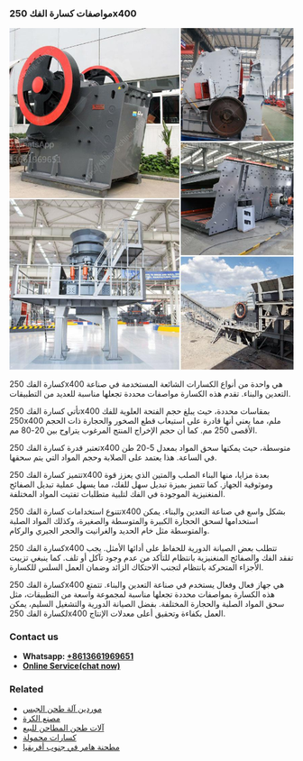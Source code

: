 <h3>مواصفات كسارة الفك 250x400</h3><img src='1701854315.jpg' alt=''><p>كسارة الفك 250x400 هي واحدة من أنواع الكسارات الشائعة المستخدمة في صناعة التعدين والبناء. تقدم هذه الكسارة مواصفات محددة تجعلها مناسبة للعديد من التطبيقات.</p><p>تأتي كسارة الفك 250x400 بمقاسات محددة، حيث يبلغ حجم الفتحة العلوية للفك 250x400 ملم، مما يعني أنها قادرة على استيعاب قطع الصخور والحجارة ذات الحجم الأقصى 250 مم. كما أن حجم الإخراج المنتج المرغوب يتراوح بين 20-80 مم.</p><p>تعتبر قدرة كسارة الفك 250x400 متوسطة، حيث يمكنها سحق المواد بمعدل 5-20 طن في الساعة. هذا يعتمد على الصلابة وحجم المواد التي يتم سحقها.</p><p>تتميز كسارة الفك 250x400 بعدة مزايا، منها البناء الصلب والمتين الذي يعزز قوة وموثوقية الجهاز. كما تتميز بميزة تبديل سهل للفك، مما يسهل عملية تبديل الصفائح المنغنيزية الموجودة في الفك لتلبية متطلبات تفتيت المواد المختلفة.</p><p>تتنوع استخدامات كسارة الفك 250x400 بشكل واسع في صناعة التعدين والبناء. يمكن استخدامها لسحق الحجارة الكبيرة والمتوسطة والصغيرة، وكذلك المواد الصلبة والمتوسطة مثل خام الحديد والغرانيت والحجر الجيري والركام.</p><p>كسارة الفك 250x400 تتطلب بعض الصيانة الدورية للحفاظ على أدائها الأمثل. يجب تفقد الفك والصفائح المنغنيزية بانتظام للتأكد من عدم وجود تآكل أو تلف. كما ينبغي تزييت الأجزاء المتحركة بانتظام لتجنب الاحتكاك الزائد وضمان العمل السلس للكسارة.</p><p>كسارة الفك 250x400 هي جهاز فعال وفعال يستخدم في صناعة التعدين والبناء. تتمتع هذه الكسارة بمواصفات محددة تجعلها مناسبة لمجموعة واسعة من التطبيقات، مثل سحق المواد الصلبة والحجارة المختلفة. بفضل الصيانة الدورية والتشغيل السليم، يمكن لكسارة الفك 250x400 العمل بكفاءة وتحقيق أعلى معدلات الإنتاج.</p><h3>Contact us</h3><ul><li><strong>Whatsapp:&nbsp;<a href="https://wa.me/8613661969651">+8613661969651</a></strong></li><li><a href="https://swt.shibang-china.com/?git&amp;zhl&amp;مواصفات كسارة الفك 250x400"><strong>Online Service(chat now)</strong></a></li></ul><h3>Related</h3><ul><li><a href='موردين آلة طحن الجبس.md'>موردين آلة طحن الجبس</a></li><li><a href='مصنع الكرة.md'>مصنع الكرة</a></li><li><a href='آلات طحن المطاحن للبيع.md'>آلات طحن المطاحن للبيع</a></li><li><a href='كسارات محمولة.md'>كسارات محمولة</a></li><li><a href='مطحنة هامر في جنوب أفريقيا.md'>مطحنة هامر في جنوب أفريقيا</a></li></ul>